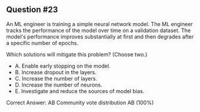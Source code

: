 ## Question #23

An ML engineer is training a simple neural network model. The ML engineer tracks the performance of the model over time on a validation dataset. The model's performance improves substantially at first and then degrades after a specific number of epochs.

Which solutions will mitigate this problem? (Choose two.)
- A. Enable early stopping on the model.
- B. Increase dropout in the layers.
- C. Increase the number of layers.
- D. Increase the number of neurons.
- E. Investigate and reduce the sources of model bias. 

Correct Answer: 
AB Community vote distribution AB (100%)